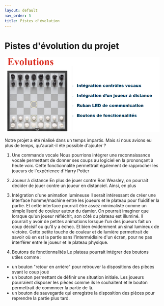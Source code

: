 ```yaml
---
layout: default
nav_order: 5
title: Pistes d'évolution
---
```


# Pistes d'évolution du projet

![MATERIEL](images/evolutions.png)

Notre projet a été réalisé dans un temps impartis. Mais si nous avions eu plus de temps, qu'aurait-il été possible d'ajouter ?

1. Une commande vocale
Nous pourrions intégrer une reconnaissance vocale permettant de donner ses coups au logiciel en la prononçant à heute voix. Cette fonctionnalité permettrait également de rapprocher les joueurs de l'expérience d'Harry Potter

2. Joueur à distance 
En plus de jouer contre Ron Weasley, on pourrait décider de jouer contre un joueur en distanciel. Ainsi, en plus 

3. Intégration d'une animation lumineuse 
Il serait intéressant de créer une interface homme/machine entre les joueurs et le plateau pour fluidifier la partie. Et cette interface pourrait être assez minimaliste comme un simple liseré de couleur autour du damier. 
On pourrait imaginer que lorsque qu'un joueur réfléchit, son côté du plateau est illuminé. Il pourrait y avoir de petites animations lorsque l'un des joueurs fait un coup décisif ou qu'il y a échec. Et bien évidemment un sinal lumineux de victoire.
Cette petite touche de couleur et de lumière permettrait de savoir où en est la partie sans l'intermédiaire d'un écran, pour ne pas interférer entre le joueur et le plateau physique. 

4. Boutons de fonctionnalités
Le plateau pourrait intégrer des boutons utiles comme : 
- un bouton "retour en arrière" pour retrouver la dispositions des pièces svant le coup joué
- un bouton permettant de définir une situation initiale. Les joueurs pourraient disposer les pièces comme ils le souhaitent et le bouton permettrait de commncer la partie de là.
- un bouton de sauvegarde qui enregistre la disposition des pièces pour reprendre la partie plus tard. 

